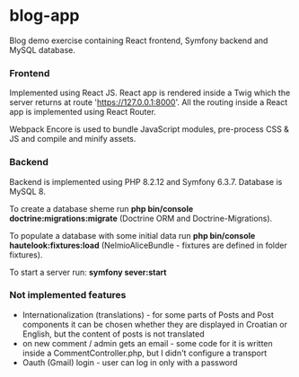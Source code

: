 # blog-app
Blog demo exercise containing React frontend, Symfony backend and MySQL database. 

### Frontend
Implemented using React JS. React app is rendered inside a Twig which  the server returns at route 'https://127.0.0.1:8000'. All the routing inside a React app is implemented using React Router.

Webpack Encore is used to bundle JavaScript modules, pre-process CSS & JS and compile and minify assets.

### Backend
Backend is implemented using PHP 8.2.12 and Symfony 6.3.7. Database is MySQL 8. 

To create a database sheme run **php bin/console doctrine:migrations:migrate** (Doctrine ORM and Doctrine-Migrations). 

To populate a database with some initial data run **php bin/console hautelook:fixtures:load** (NelmioAliceBundle - fixtures are defined in folder fixtures).  

To start a server run: **symfony sever:start**

### Not implemented features

 - Internationalization (translations) - for some parts of Posts and Post components it can be chosen whether they are displayed in Croatian or English, but the content of posts is not translated
 - on new comment / admin gets an email - some code for it is written inside a CommentController.php, but I didn't configure a transport
 - Oauth (Gmail) login - user can log in only with a password
